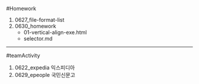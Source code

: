 #Homework

1. 0627_file-format-list
2. 0630_homework
    - 01-vertical-align-exe.html
    - selector.md



---

#teamActivity
1. 0622_expedia 익스피디아
2. 0629_epeople 국민신문고



